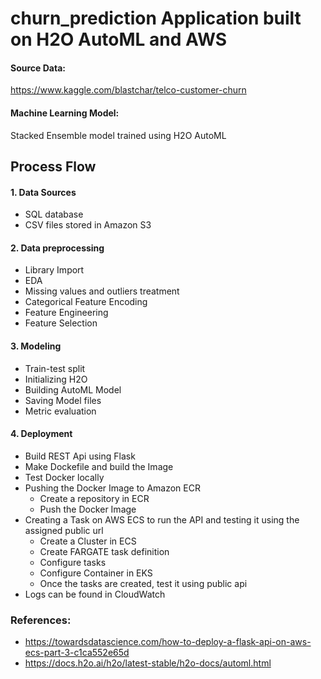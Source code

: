 # churn_prediction Application built on H2O AutoML and AWS

#### Source Data:
  https://www.kaggle.com/blastchar/telco-customer-churn

#### Machine Learning Model: 
  Stacked Ensemble model trained using H2O AutoML
  
 
 ## Process Flow
 #### 1. Data Sources
 - SQL database 
 - CSV files stored in Amazon S3

#### 2. Data preprocessing
- Library Import
- EDA
- Missing values and outliers treatment
- Categorical Feature Encoding
- Feature Engineering
- Feature Selection

#### 3. Modeling
- Train-test split
- Initializing H2O
- Building AutoML Model
- Saving Model files
- Metric evaluation


#### 4. Deployment
- Build REST Api using Flask
- Make Dockefile and build the Image
- Test Docker locally
- Pushing the Docker Image to Amazon ECR
  * Create a repository in ECR
  * Push the Docker Image
- Creating a Task on AWS ECS to run the API and testing it using the assigned public url
  * Create a Cluster in ECS
  * Create FARGATE task definition
  * Configure tasks
  * Configure Container in EKS
  * Once the tasks are created, test it using public api 
- Logs can be found in CloudWatch 
 
 
### References:
- https://towardsdatascience.com/how-to-deploy-a-flask-api-on-aws-ecs-part-3-c1ca552e65d
- https://docs.h2o.ai/h2o/latest-stable/h2o-docs/automl.html
 
